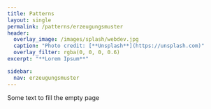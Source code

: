 ```yaml
---
title: Patterns
layout: single
permalink: /patterns/erzeugungsmuster
header:
  overlay_image: /images/splash/webdev.jpg
  caption: "Photo credit: [**Unsplash**](https://unsplash.com)"
  overlay_filter: rgba(0, 0, 0, 0.6)
excerpt: "**Lorem Ipsum**"

sidebar:
  nav: erzeugungsmuster
---
```


Some text to fill the empty page